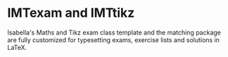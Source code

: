 # IMTexam and IMTtikz
Isabella's Maths and Tikz exam class template and the matching package are fully customized for typesetting exams, exercise lists and solutions in LaTeX.

